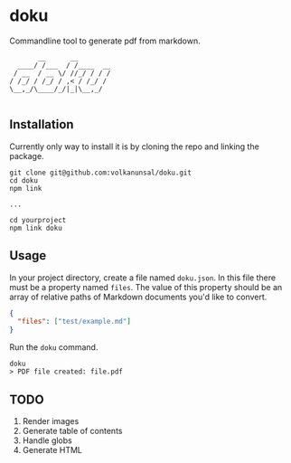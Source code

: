 # doku

Commandline tool to generate pdf from markdown.

```
       __      __        
  ____/ /___  / /____  __
 / __  / __ \/ //_/ / / /
/ /_/ / /_/ / ,< / /_/ / 
\__,_/\____/_/|_|\__,_/  
                         
```

## Installation

Currently only way to install it is by cloning the repo and linking the package.

```
git clone git@github.com:volkanunsal/doku.git
cd doku 
npm link

...

cd yourproject
npm link doku
```

## Usage

In your project directory, create a file named `doku.json`. In this file there must be a property named `files`. The value of this property should be an array of relative paths of Markdown documents you'd like to convert. 

```json
{
  "files": ["test/example.md"]
}
```

Run the `doku` command. 

```
doku
> PDF file created: file.pdf
```

## TODO

1. Render images
1. Generate table of contents
1. Handle globs 
1. Generate HTML




